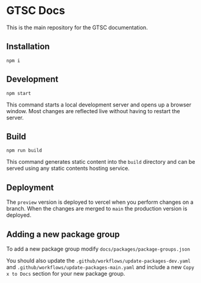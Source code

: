 # GTSC Docs

This is the main repository for the GTSC documentation.

## Installation

```shell
npm i
```

## Development

```shell
npm start
```

This command starts a local development server and opens up a browser window. Most changes are reflected live without having to restart the server.

## Build

```shell
npm run build
```

This command generates static content into the `build` directory and can be served using any static contents hosting service.

## Deployment

The `preview` version is deployed to vercel when you perform changes on a branch. When the changes are merged to `main` the production version is deployed.

## Adding a new package group

To add a new package group modify `docs/packages/package-groups.json`

You should also update the `.github/workflows/update-packages-dev.yaml` and `.github/workflows/update-packages-main.yaml` and include a new `Copy x to Docs` section for your new package group.
